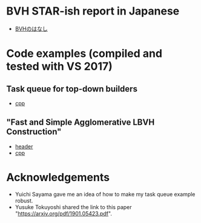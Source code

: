 # BVH STAR-ish report in Japanese
* [BVHのはなし](https://shinjiogaki.github.io/bvh/)

# Code examples (compiled and tested with VS 2017)
## Task queue for top-down builders
* [cpp](https://github.com/shinjiogaki/bvh/blob/master/taskqueue.cpp)
## "Fast and Simple Agglomerative LBVH Construction"
* [header](https://github.com/shinjiogaki/bvh/blob/master/bvh_binary.h)
* [cpp](https://github.com/shinjiogaki/bvh/blob/master/bvh_binary.cpp)

# Acknowledgements
* Yuichi Sayama gave me an idea of how to make my task queue example robust.
* Yusuke Tokuyoshi shared the link to this paper "https://arxiv.org/pdf/1901.05423.pdf".
